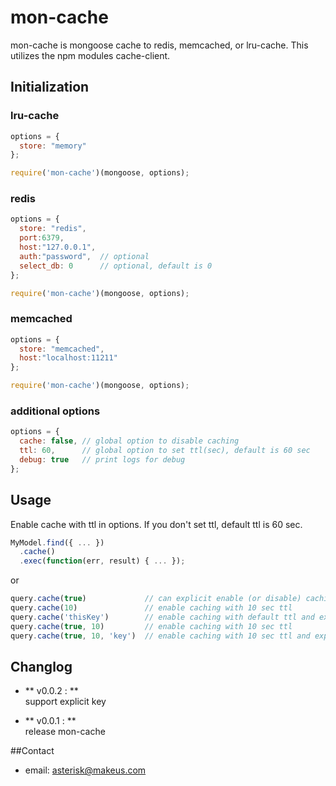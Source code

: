 # mon-cache
mon-cache is mongoose cache to redis, memcached, or lru-cache.  This utilizes the npm modules cache-client.
<br />

## Initialization

### lru-cache
```javascript
options = {
  store: "memory"
};

require('mon-cache')(mongoose, options);
```

### redis
```javascript
options = {
  store: "redis",
  port:6379,
  host:"127.0.0.1",
  auth:"password",  // optional
  select_db: 0      // optional, default is 0
};

require('mon-cache')(mongoose, options);
```

### memcached
```javascript
options = {
  store: "memcached",
  host:"localhost:11211"
};

require('mon-cache')(mongoose, options);
```

### additional options
```javascript
options = {
  cache: false, // global option to disable caching
  ttl: 60,      // global option to set ttl(sec), default is 60 sec
  debug: true	// print logs for debug
};
```
## Usage

Enable cache with ttl in options.
If you don't set ttl, default ttl is 60 sec.

```javascript
MyModel.find({ ... })
  .cache()
  .exec(function(err, result) { ... });
```
or

```javascript
query.cache(true)             // can explicit enable (or disable) caching
query.cache(10)               // enable caching with 10 sec ttl
query.cache('thisKey')        // enable caching with default ttl and explicit key
query.cache(true, 10)         // enable caching with 10 sec ttl
query.cache(true, 10, 'key')  // enable caching with 10 sec ttl and explicit key
```

## Changlog

- ** v0.0.2 :  **  
  support explicit key

- ** v0.0.1 : **  
 release mon-cache


##Contact

* email: asterisk@makeus.com
